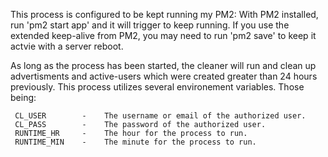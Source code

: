This process is configured to be kept running my PM2:
With PM2 installed, run 'pm2 start app' and it will trigger to keep running. 
If you use the extended keep-alive from PM2, you may need to run 'pm2 save' to keep it actvie with a server reboot.

As long as the process has been started, the cleaner will run and clean up advertisments and active-users which were created greater than 24 hours previously. 
This process utilizes several environement variables. Those being: 

     CL_USER        -    The username or email of the authorized user.
     CL_PASS        -    The password of the authorized user.
     RUNTIME_HR     -    The hour for the process to run.
     RUNTIME_MIN    -    The minute for the process to run.